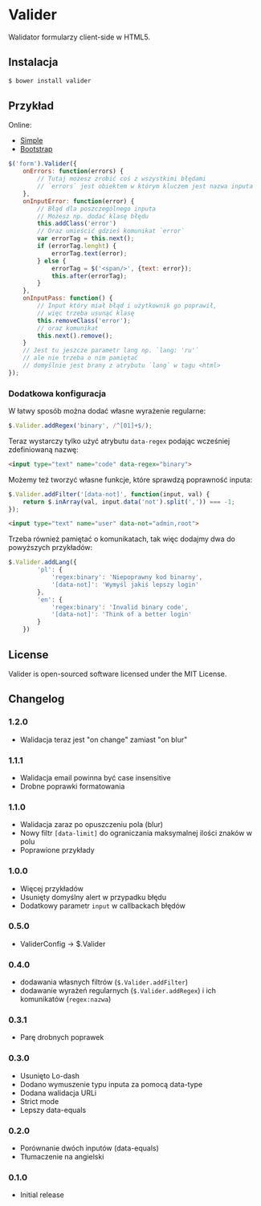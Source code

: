 # Valider
Walidator formularzy client-side w HTML5.


## Instalacja
```sh
$ bower install valider
```

## Przykład
Online:
- [Simple](http://9px.pl/Projects/Valider/demos/example.html)
- [Bootstrap](http://9px.pl/Projects/Valider/demos/bootstrap.html)

```js
$('form').Valider({
	onErrors: function(errors) {
		// Tutaj możesz zrobić coś z wszystkimi błędami
		// `errors` jest obiektem w którym kluczem jest nazwa inputa
	},
	onInputError: function(error) {
		// Błąd dla poszczególnego inputa
		// Możesz np. dodać klasę błędu
		this.addClass('error')
		// Oraz umieścić gdzieś komunikat `error`
		var errorTag = this.next();
		if (errorTag.lenght) {
			errorTag.text(error);
		} else {
			errorTag = $('<span/>', {text: error});
			this.after(errorTag);
		}
	},
	onInputPass: function() {
		// Input który miał błąd i użytkownik go poprawił,
		// więc trzeba usunąć klasę
		this.removeClass('error');
		// oraz komunikat
		this.next().remove();
	}
	// Jest tu jeszcze parametr lang np. `lang: 'ru'`
	// ale nie trzeba o nim pamiętać
	// domyślnie jest brany z atrybutu `lang` w tagu <html>
});
```

### Dodatkowa konfiguracja

W łatwy sposób można dodać własne wyrażenie regularne:
```js
$.Valider.addRegex('binary', /^[01]+$/);
```
Teraz wystarczy tylko użyć atrybutu `data-regex` podając wcześniej zdefiniowaną nazwę:
```html
<input type="text" name="code" data-regex="binary">
```

Możemy też tworzyć własne funkcje, które sprawdzą poprawność inputa:
```js
$.Valider.addFilter('[data-not]', function(input, val) {
	return $.inArray(val, input.data('not').split(',')) === -1;
});
```
```html
<input type="text" name="user" data-not="admin,root">
```

Trzeba również pamiętać o komunikatach, tak więc dodajmy dwa do powyższych przykładów:
```js
$.Valider.addLang({
		'pl': {
			'regex:binary': 'Niepoprawny kod binarny',
			'[data-not]': 'Wymyśl jakiś lepszy login'
		},
		'en': {
			'regex:binary': 'Invalid binary code',
			'[data-not]': 'Think of a better login'
		}
	})
```

## License
Valider is open-sourced software licensed under the MIT License.

## Changelog

### 1.2.0
- Walidacja teraz jest "on change" zamiast "on blur"

### 1.1.1
- Walidacja email powinna być case insensitive
- Drobne poprawki formatowania

### 1.1.0
- Walidacja zaraz po opuszczeniu pola (blur)
- Nowy filtr `[data-limit]` do ograniczania maksymalnej ilości znaków w polu
- Poprawione przykłady

### 1.0.0
- Więcej przykładów
- Usunięty domyślny alert w przypadku błędu
- Dodatkowy parametr `input` w callbackach błędów

### 0.5.0
- ValiderConfig -> $.Valider

### 0.4.0
- dodawania własnych filtrów (`$.Valider.addFilter`)
- dodawanie wyrażeń regularnych (`$.Valider.addRegex`) i ich komunikatów (`regex:nazwa`)

### 0.3.1
- Parę drobnych poprawek

### 0.3.0
- Usunięto Lo-dash
- Dodano wymuszenie typu inputa za pomocą data-type
- Dodana walidacja URLi
- Strict mode
- Lepszy data-equals

### 0.2.0
- Porównanie dwóch inputów (data-equals)
- Tłumaczenie na angielski

### 0.1.0
- Initial release

